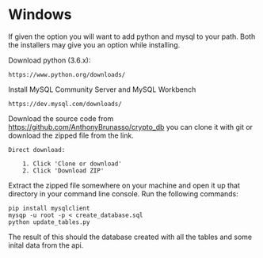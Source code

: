 Windows
=======

If given the option you will want to add python and mysql to your path. Both the installers may give you an option while installing.

Download python (3.6.x):

    https://www.python.org/downloads/

Install MySQL Community Server and MySQL Workbench

    https://dev.mysql.com/downloads/

Download the source code from https://github.com/AnthonyBrunasso/crypto_db you can clone it with git or download the zipped file from the link.

    Direct download:

        1. Click 'Clone or download' 
        2. Click 'Download ZIP'

Extract the zipped file somewhere on your machine and open it up that directory in your command line console. Run the following commands:

    pip install mysqlclient
    mysqp -u root -p < create_database.sql
    python update_tables.py

The result of this should the database created with all the tables and some inital data from the api.

